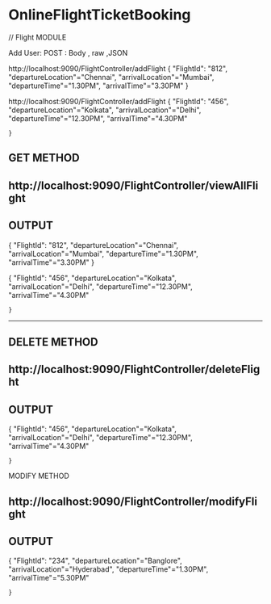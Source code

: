 # OnlineFlightTicketBooking

// Flight MODULE

Add User:
POST :       Body  , raw   ,JSON

http://localhost:9090/FlightController/addFlight
{
        "FlightId": "812",
       "departureLocation"="Chennai",
        "arrivalLocation"="Mumbai",
        "departureTime"="1.30PM",
        "arrivalTime"="3.30PM"
    }


http://localhost:9090/FlightController/addFlight
{
         "FlightId": "456",
       "departureLocation"="Kolkata",
        "arrivalLocation"="Delhi",
        "departureTime"="12.30PM",
        "arrivalTime"="4.30PM"
        
    }



GET METHOD
----------
http://localhost:9090/FlightController/viewAllFlight
---------------------------------------------------------------------------
OUTPUT
-----

 {
        "FlightId": "812",
       "departureLocation"="Chennai",
        "arrivalLocation"="Mumbai",
        "departureTime"="1.30PM",
        "arrivalTime"="3.30PM"
    }
 
 {
         "FlightId": "456",
       "departureLocation"="Kolkata",
        "arrivalLocation"="Delhi",
        "departureTime"="12.30PM",
        "arrivalTime"="4.30PM"
        
    }

 
   
 ---------------------------------------------------------------------------
 
 
 
 
 
 DELETE METHOD 
 -------------
 http://localhost:9090/FlightController/deleteFlight
 ----------------------------------------------------------------------------
 OUTPUT
 -------
 
 
 {
         "FlightId": "456",
       "departureLocation"="Kolkata",
        "arrivalLocation"="Delhi",
        "departureTime"="12.30PM",
        "arrivalTime"="4.30PM"
        
    }

 MODIFY METHOD
 
 http://localhost:9090/FlightController/modifyFlight
 ----------------------------------------------------------------------------
 OUTPUT
 -------
 
 
 {
         "FlightId": "234",
       "departureLocation"="Banglore",
        "arrivalLocation"="Hyderabad",
        "departureTime"="1.30PM",
        "arrivalTime"="5.30PM"
        
    }
